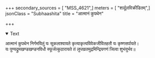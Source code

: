 +++
secondary_sources = [ "MSS_4621",]
meters = [ "शार्दूलविक्रीडितम्",]
jsonClass = "Subhaashita"
title = "आत्मानं कुपथेन"

+++

<details open><summary>Text</summary>

आत्मानं कुपथेन निर्गमयितुं यः सूकलाश्वायते कृत्याकृत्यविवेकजीवितहतौ यः कृष्णसर्पायते।  
यः पुण्यद्रुमखण्डखण्डनविधौ स्फूर्जत्कुठारायते तं लुप्तव्रतमुद्रमिन्द्रियगणं जित्वा शुभंयुर्भव॥
</details>
